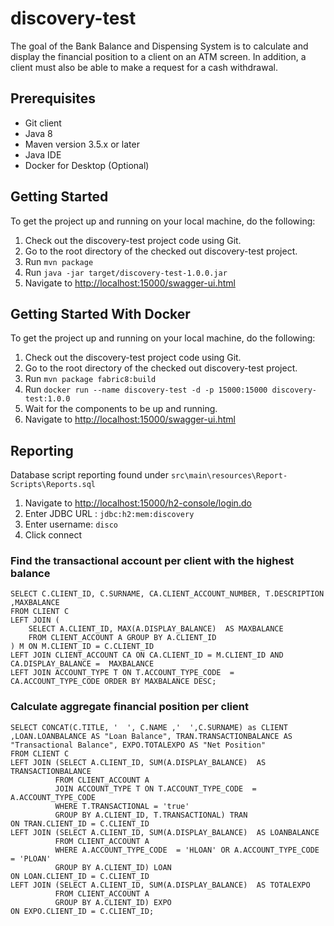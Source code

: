 # discovery-test
The goal of the Bank Balance and Dispensing System is to calculate and display the financial position to a client on an ATM screen. In addition, a client must also be able to make a request for a cash withdrawal.

## Prerequisites
 - Git client
 - Java 8
 - Maven version 3.5.x or later
 - Java IDE
 - Docker for Desktop (Optional)

## Getting Started

To get the project up and running on your local machine, do the following:
 
 1. Check out the discovery-test project code using Git.
 2. Go to the root directory of the checked out discovery-test project.
 3. Run `mvn package`
 4. Run `java -jar target/discovery-test-1.0.0.jar`
 5. Navigate to [http://localhost:15000/swagger-ui.html](http://localhost:15000/swagger-ui.html)

## Getting Started With Docker

To get the project up and running on your local machine, do the following:

 1. Check out the discovery-test project code using Git.
 2. Go to the root directory of the checked out discovery-test project.
 3. Run `mvn package fabric8:build`
 4. Run `docker run --name discovery-test -d -p 15000:15000 discovery-test:1.0.0`
 5. Wait for the components to be up and running.
 6. Navigate to [http://localhost:15000/swagger-ui.html](http://localhost:15000/swagger-ui.html)

## Reporting

Database script reporting found under `src\main\resources\Report-Scripts\Reports.sql`

 1. Navigate to [http://localhost:15000/h2-console/login.do](http://localhost:15000/h2-console/login.do)
 2. Enter JDBC URL : `jdbc:h2:mem:discovery` 
 3. Enter username: `disco`
 4. Click connect

### Find the transactional account per client with the highest balance

    SELECT C.CLIENT_ID, C.SURNAME, CA.CLIENT_ACCOUNT_NUMBER, T.DESCRIPTION ,MAXBALANCE 
    FROM CLIENT C 
    LEFT JOIN (
        SELECT A.CLIENT_ID, MAX(A.DISPLAY_BALANCE)  AS MAXBALANCE
        FROM CLIENT_ACCOUNT A GROUP BY A.CLIENT_ID 
    ) M ON M.CLIENT_ID = C.CLIENT_ID
    LEFT JOIN CLIENT_ACCOUNT CA ON CA.CLIENT_ID = M.CLIENT_ID AND  CA.DISPLAY_BALANCE =  MAXBALANCE
    LEFT JOIN ACCOUNT_TYPE T ON T.ACCOUNT_TYPE_CODE  = CA.ACCOUNT_TYPE_CODE ORDER BY MAXBALANCE DESC;

### Calculate aggregate financial position per client

    SELECT CONCAT(C.TITLE, '  ', C.NAME ,'  ',C.SURNAME) as CLIENT  ,LOAN.LOANBALANCE AS "Loan Balance", TRAN.TRANSACTIONBALANCE AS "Transactional Balance", EXPO.TOTALEXPO AS "Net Position"
    FROM CLIENT C
    LEFT JOIN (SELECT A.CLIENT_ID, SUM(A.DISPLAY_BALANCE)  AS TRANSACTIONBALANCE
              FROM CLIENT_ACCOUNT A  
              JOIN ACCOUNT_TYPE T ON T.ACCOUNT_TYPE_CODE  = A.ACCOUNT_TYPE_CODE
              WHERE T.TRANSACTIONAL = 'true'
              GROUP BY A.CLIENT_ID, T.TRANSACTIONAL) TRAN 
    ON TRAN.CLIENT_ID = C.CLIENT_ID
    LEFT JOIN (SELECT A.CLIENT_ID, SUM(A.DISPLAY_BALANCE)  AS LOANBALANCE
              FROM CLIENT_ACCOUNT A  
              WHERE A.ACCOUNT_TYPE_CODE  = 'HLOAN' OR A.ACCOUNT_TYPE_CODE  = 'PLOAN'
              GROUP BY A.CLIENT_ID) LOAN 
    ON LOAN.CLIENT_ID = C.CLIENT_ID
    LEFT JOIN (SELECT A.CLIENT_ID, SUM(A.DISPLAY_BALANCE)  AS TOTALEXPO
              FROM CLIENT_ACCOUNT A  
              GROUP BY A.CLIENT_ID) EXPO
    ON EXPO.CLIENT_ID = C.CLIENT_ID;
